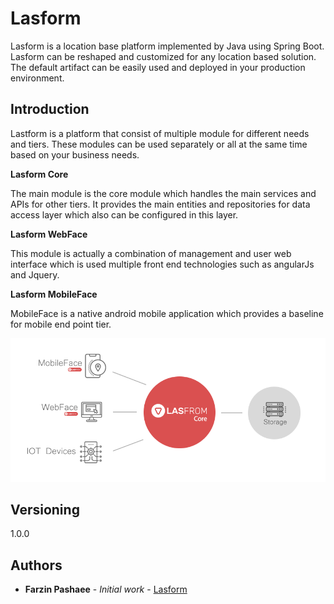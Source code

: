 # Lasform
Lasform is a location base platform implemented by Java using Spring Boot. Lasform can be reshaped and customized for any location based solution. The default artifact can be easily used and deployed in your production environment.

## Introduction
Lastform is a platform that consist of multiple module for different needs and tiers. These modules can be used separately or all at the same time based on your business needs.

**Lasform Core**

The main module is the core module which handles the main services and APIs for other tiers. It provides the main entities and repositories for data access layer which also can be configured in this layer.

**Lasform WebFace**

This module is actually a combination of management and user web interface which is used multiple front end technologies such as angularJs and Jquery.

**Lasform MobileFace**

MobileFace is a native android mobile application which provides a baseline for mobile end point tier.



![General Look](https://raw.githubusercontent.com/farzinpashaee/Lasform/master/documents/images/lasform-infog.png)

## Versioning

1.0.0

## Authors

* **Farzin Pashaee** - *Initial work* - [Lasform](https://github.com/farzinpashaee/Lasform/)
